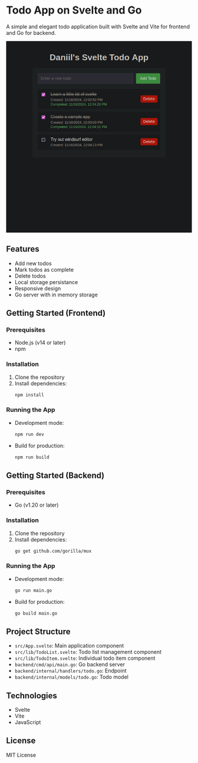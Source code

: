 # Todo App on Svelte and Go

A simple and elegant todo application built with Svelte and Vite for frontend and Go for backend.

![screenshot](screenshot.png)

## Features

- Add new todos
- Mark todos as complete
- Delete todos
- Local storage persistance
- Responsive design
- Go server with in memory storage

## Getting Started (Frontend)

### Prerequisites

- Node.js (v14 or later)
- npm

### Installation

1. Clone the repository
2. Install dependencies:
   ```bash
   npm install
   ```

### Running the App

- Development mode:
  ```bash
  npm run dev
  ```

- Build for production:
  ```bash
  npm run build
  ```

## Getting Started (Backend)

### Prerequisites

- Go (v1.20 or later)

### Installation

1. Clone the repository
2. Install dependencies:
   ```bash
   go get github.com/gorilla/mux
   ```

### Running the App

- Development mode:
  ```bash
  go run main.go
  ```

- Build for production:
  ```bash
  go build main.go
  ```

## Project Structure

- `src/App.svelte`: Main application component
- `src/lib/TodoList.svelte`: Todo list management component
- `src/lib/TodoItem.svelte`: Individual todo item component
- `backend/cmd/api/main.go`: Go backend server
- `backend/internal/handlers/todo.go`: Endpoint
- `backend/internal/models/todo.go`: Todo model

## Technologies

- Svelte
- Vite
- JavaScript

## License

MIT License
